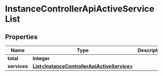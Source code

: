

# InstanceControllerApiActiveServiceList


## Properties

| Name | Type | Description | Notes |
|------------ | ------------- | ------------- | -------------|
|**total** | **Integer** |  |  |
|**services** | [**List&lt;InstanceControllerApiActiveService&gt;**](InstanceControllerApiActiveService.md) |  |  |



